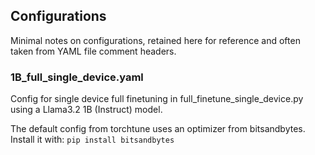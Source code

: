 ## Configurations

Minimal notes on configurations, retained here for reference and often taken from YAML file comment headers. 

### 1B_full_single_device.yaml

Config for single device full finetuning in full_finetune_single_device.py using a Llama3.2 1B (Instruct) model.

The default config from torchtune uses an optimizer from bitsandbytes. Install it with: `pip install bitsandbytes`
